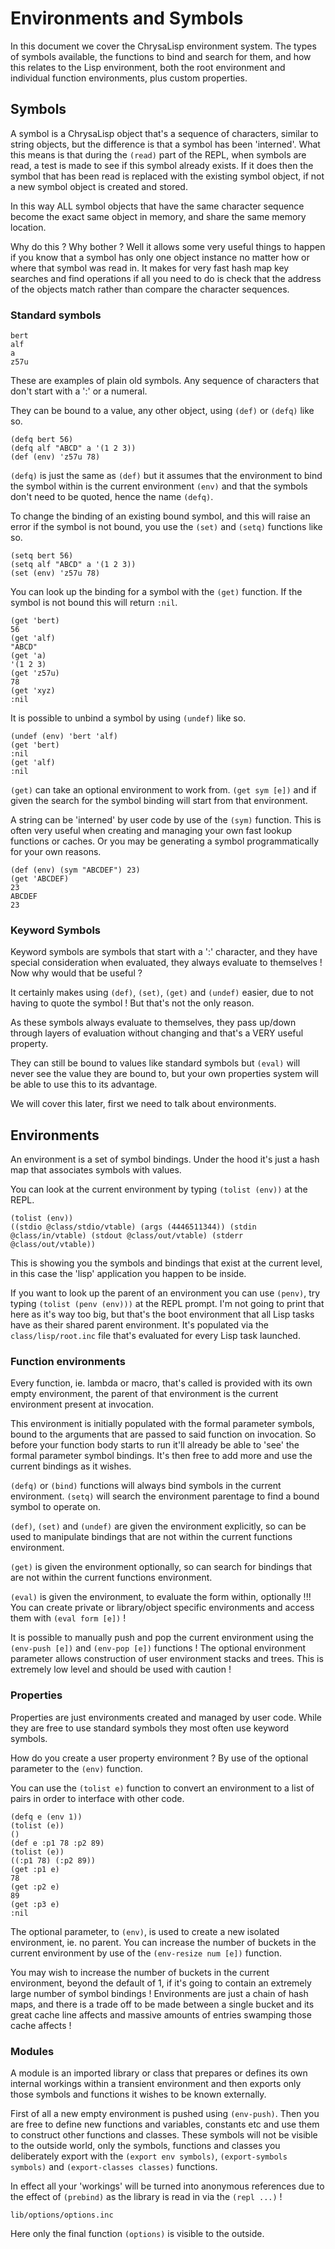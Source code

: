 # Environments and Symbols

In this document we cover the ChrysaLisp environment system. The types of
symbols available, the functions to bind and search for them, and how this
relates to the Lisp environment, both the root environment and individual
function environments, plus custom properties.

## Symbols

A symbol is a ChrysaLisp object that's a sequence of characters, similar to
string objects, but the difference is that a symbol has been 'interned'. What
this means is that during the `(read)` part of the REPL, when symbols are read,
a test is made to see if this symbol already exists. If it does then the symbol
that has been read is replaced with the existing symbol object, if not a new
symbol object is created and stored.

In this way ALL symbol objects that have the same character sequence become the
exact same object in memory, and share the same memory location.

Why do this ? Why bother ? Well it allows some very useful things to happen if
you know that a symbol has only one object instance no matter how or where that
symbol was read in. It makes for very fast hash map key searches and find
operations if all you need to do is check that the address of the objects match
rather than compare the character sequences.

### Standard symbols

```vdu
bert
alf
a
z57u
```

These are examples of plain old symbols. Any sequence of characters that don't
start with a ':' or a numeral.

They can be bound to a value, any other object, using `(def)` or `(defq)` like
so.

```vdu
(defq bert 56)
(defq alf "ABCD" a '(1 2 3))
(def (env) 'z57u 78)
```

`(defq)` is just the same as `(def)` but it assumes that the environment to
bind the symbol within is the current environment `(env)` and that the symbols
don't need to be quoted, hence the name `(defq)`.

To change the binding of an existing bound symbol, and this will raise an error
if the symbol is not bound, you use the `(set)` and `(setq)` functions like so.

```vdu
(setq bert 56)
(setq alf "ABCD" a '(1 2 3))
(set (env) 'z57u 78)
```

You can look up the binding for a symbol with the `(get)` function. If the
symbol is not bound this will return `:nil`.

```vdu
(get 'bert)
56
(get 'alf)
"ABCD"
(get 'a)
'(1 2 3)
(get 'z57u)
78
(get 'xyz)
:nil
```

It is possible to unbind a symbol by using `(undef)` like so.

```vdu
(undef (env) 'bert 'alf)
(get 'bert)
:nil
(get 'alf)
:nil
```

`(get)` can take an optional environment to work from. `(get sym [e])` and if
given the search for the symbol binding will start from that environment.

A string can be 'interned' by user code by use of the `(sym)` function. This is
often very useful when creating and managing your own fast lookup functions or
caches. Or you may be generating a symbol programmatically for your own
reasons.

```vdu
(def (env) (sym "ABCDEF") 23)
(get 'ABCDEF)
23
ABCDEF
23
```

### Keyword Symbols

Keyword symbols are symbols that start with a ':' character, and they have
special consideration when evaluated, they always evaluate to themselves ! Now
why would that be useful ?

It certainly makes using `(def)`, `(set)`, `(get)` and `(undef)` easier, due to
not having to quote the symbol ! But that's not the only reason.

As these symbols always evaluate to themselves, they pass up/down through
layers of evaluation without changing and that's a VERY useful property.

They can still be bound to values like standard symbols but `(eval)` will never
see the value they are bound to, but your own properties system will be able to
use this to its advantage.

We will cover this later, first we need to talk about environments.

## Environments

An environment is a set of symbol bindings. Under the hood it's just a hash map
that associates symbols with values.

You can look at the current environment by typing `(tolist (env))` at the REPL.

```vdu
(tolist (env))
((stdio @class/stdio/vtable) (args (4446511344)) (stdin
@class/in/vtable) (stdout @class/out/vtable) (stderr @class/out/vtable))
```

This is showing you the symbols and bindings that exist at the current level,
in this case the 'lisp' application you happen to be inside.

If you want to look up the parent of an environment you can use `(penv)`, try
typing `(tolist (penv (env)))` at the REPL prompt. I'm not going to print that
here as it's way too big, but that's the boot environment that all Lisp tasks
have as their shared parent environment. It's populated via the
`class/lisp/root.inc` file that's evaluated for every Lisp task launched.

### Function environments

Every function, ie. lambda or macro, that's called is provided with its own
empty environment, the parent of that environment is the current environment
present at invocation.

This environment is initially populated with the formal parameter symbols,
bound to the arguments that are passed to said function on invocation. So
before your function body starts to run it'll already be able to 'see' the
formal parameter symbol bindings. It's then free to add more and use the
current bindings as it wishes.

`(defq)` or `(bind)` functions will always bind symbols in the current
environment. `(setq)` will search the environment parentage to find a bound
symbol to operate on.

`(def)`, `(set)` and `(undef)` are given the environment explicitly, so can be
used to manipulate bindings that are not within the current functions
environment.

`(get)` is given the environment optionally, so can search for bindings that
are not within the current functions environment.

`(eval)` is given the environment, to evaluate the form within, optionally !!!
You can create private or library/object specific environments and access them
with `(eval form [e])` !

It is possible to manually push and pop the current environment using the
`(env-push [e])` and `(env-pop [e])` functions ! The optional environment
parameter allows construction of user environment stacks and trees. This is
extremely low level and should be used with caution !

### Properties

Properties are just environments created and managed by user code. While they
are free to use standard symbols they most often use keyword symbols.

How do you create a user property environment ? By use of the optional
parameter to the `(env)` function.

You can use the `(tolist e)` function to convert an environment to a list of
pairs in order to interface with other code.

```vdu
(defq e (env 1))
(tolist (e))
()
(def e :p1 78 :p2 89)
(tolist (e))
((:p1 78) (:p2 89))
(get :p1 e)
78
(get :p2 e)
89
(get :p3 e)
:nil
```

The optional parameter, to `(env)`, is used to create a new isolated
environment, ie. no parent. You can increase the number of buckets in the
current environment by use of the `(env-resize num [e])` function.

You may wish to increase the number of buckets in the current environment,
beyond the default of 1, if it's going to contain an extremely large number of
symbol bindings ! Environments are just a chain of hash maps, and there is a
trade off to be made between a single bucket and its great cache line affects
and massive amounts of entries swamping those cache affects !

### Modules

A module is an imported library or class that prepares or defines its own
internal workings within a transient environment and then exports only those
symbols and functions it wishes to be known externally.

First of all a new empty environment is pushed using `(env-push)`. Then you are
free to define new functions and variables, constants etc and use them to
construct other functions and classes. These symbols will not be visible to the
outside world, only the symbols, functions and classes you deliberately export
with the `(export env symbols)`, `(export-symbols symbols)` and
`(export-classes classes)` functions.

In effect all your 'workings' will be turned into anonymous references due to
the effect of `(prebind)` as the library is read in via the `(repl ...)` !

```file
lib/options/options.inc
```

Here only the final function `(options)` is visible to the outside.

